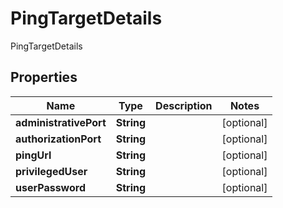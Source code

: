 

# PingTargetDetails

PingTargetDetails

## Properties

| Name | Type | Description | Notes |
|------------ | ------------- | ------------- | -------------|
|**administrativePort** | **String** |  |  [optional] |
|**authorizationPort** | **String** |  |  [optional] |
|**pingUrl** | **String** |  |  [optional] |
|**privilegedUser** | **String** |  |  [optional] |
|**userPassword** | **String** |  |  [optional] |



